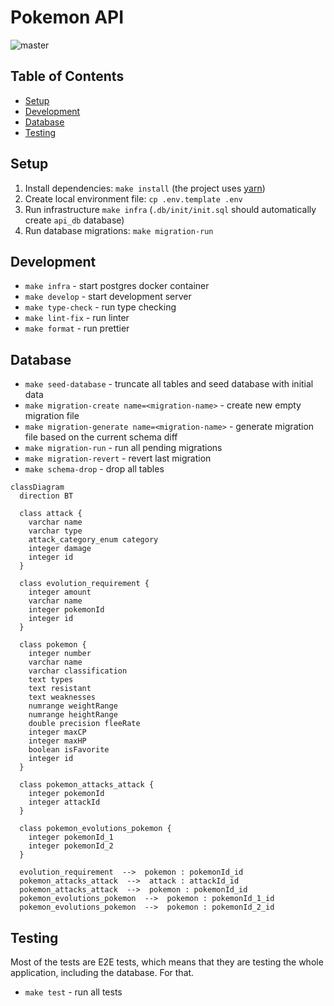 # Pokemon API

![master](https://github.com/developer239/pokemon-gql/actions/workflows/api-ci.yml/badge.svg)

## Table of Contents

- [Setup](#setup)
- [Development](#development)
- [Database](#database)
- [Testing](#testing)

## Setup

1. Install dependencies: `make install` (the project uses [yarn](https://github.com/yarnpkg))
2. Create local environment file: `cp .env.template .env`
3. Run infrastructure `make infra` (`.db/init/init.sql` should automatically create `api_db` database)
4. Run database migrations: `make migration-run`

## Development

- `make infra` - start postgres docker container
- `make develop` - start development server
- `make type-check` - run type checking
- `make lint-fix` - run linter
- `make format` - run prettier

## Database

- `make seed-database` - truncate all tables and seed database with initial data
- `make migration-create name=<migration-name>` - create new empty migration file
- `make migration-generate name=<migration-name>` - generate migration file based on the current schema diff
- `make migration-run` - run all pending migrations
- `make migration-revert` - revert last migration
- `make schema-drop` - drop all tables

```mermaid
classDiagram
  direction BT

  class attack {
    varchar name
    varchar type
    attack_category_enum category
    integer damage
    integer id
  }

  class evolution_requirement {
    integer amount
    varchar name
    integer pokemonId
    integer id
  }

  class pokemon {
    integer number
    varchar name
    varchar classification
    text types
    text resistant
    text weaknesses
    numrange weightRange
    numrange heightRange
    double precision fleeRate
    integer maxCP
    integer maxHP
    boolean isFavorite
    integer id
  }

  class pokemon_attacks_attack {
    integer pokemonId
    integer attackId
  }

  class pokemon_evolutions_pokemon {
    integer pokemonId_1
    integer pokemonId_2
  }

  evolution_requirement  -->  pokemon : pokemonId_id
  pokemon_attacks_attack  -->  attack : attackId_id
  pokemon_attacks_attack  -->  pokemon : pokemonId_id
  pokemon_evolutions_pokemon  -->  pokemon : pokemonId_1_id
  pokemon_evolutions_pokemon  -->  pokemon : pokemonId_2_id
```

## Testing

Most of the tests are E2E tests, which means that they are testing the whole application, including the database. For
that.

- `make test` - run all tests
